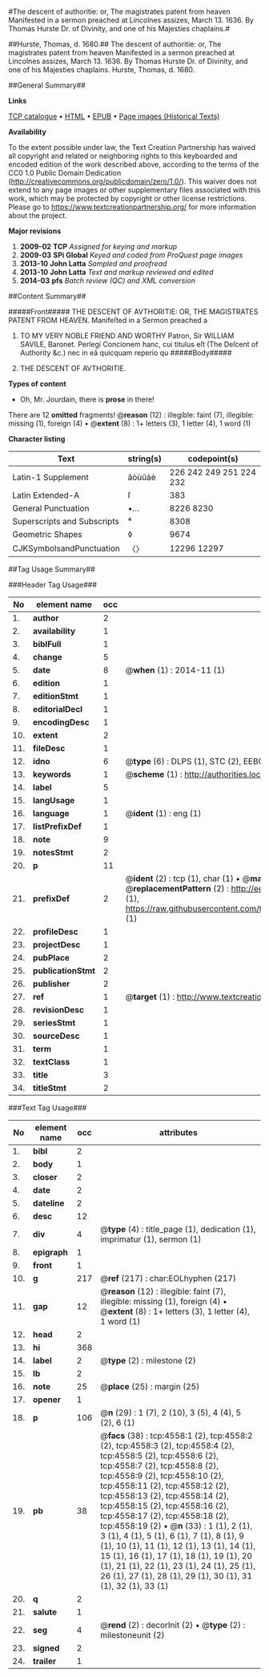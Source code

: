 #The descent of authoritie: or, The magistrates patent from heaven Manifested in a sermon preached at Lincolnes assizes, March 13. 1636. By Thomas Hurste Dr. of Divinity, and one of his Majesties chaplains.#

##Hurste, Thomas, d. 1680.##
The descent of authoritie: or, The magistrates patent from heaven Manifested in a sermon preached at Lincolnes assizes, March 13. 1636. By Thomas Hurste Dr. of Divinity, and one of his Majesties chaplains.
Hurste, Thomas, d. 1680.

##General Summary##

**Links**

[TCP catalogue](http://www.ota.ox.ac.uk/tcp/)  • 
[HTML](http://tei.it.ox.ac.uk/tcp/Texts-HTML/free/A03/A03897.html)  • 
[EPUB](http://tei.it.ox.ac.uk/tcp/Texts-EPUB/free/A03/A03897.epub) • 
[Page images (Historical Texts)](https://historicaltexts.jisc.ac.uk/eebo-99840087e)

**Availability**

To the extent possible under law, the Text Creation Partnership has waived all copyright and related or neighboring rights to this keyboarded and encoded edition of the work described above, according to the terms of the CC0 1.0 Public Domain Dedication (http://creativecommons.org/publicdomain/zero/1.0/). This waiver does not extend to any page images or other supplementary files associated with this work, which may be protected by copyright or other license restrictions. Please go to https://www.textcreationpartnership.org/ for more information about the project.

**Major revisions**

1. __2009-02__ __TCP__ *Assigned for keying and markup*
1. __2009-03__ __SPi Global__ *Keyed and coded from ProQuest page images*
1. __2013-10__ __John Latta__ *Sampled and proofread*
1. __2013-10__ __John Latta__ *Text and markup reviewed and edited*
1. __2014-03__ __pfs__ *Batch review (QC) and XML conversion*

##Content Summary##

#####Front#####
THE DESCENT OF AVTHORITIE: OR, THE MAGISTRATES PATENT FROM HEAVEN. Manifeſted in a Sermon preached a
1. TO MY VERY NOBLE FRIEND AND WORTHY Patron, Sir WILLIAM SAVILE, Baronet.
Perlegi Concionem hanc, cui titulus eſt (The Deſcent of Authority &c.) nec in eâ quicquam reperio qu
#####Body#####

1. THE DESCENT OF AVTHORITIE.

**Types of content**

  * Oh, Mr. Jourdain, there is **prose** in there!

There are 12 **omitted** fragments! 
 @__reason__ (12) : illegible: faint (7), illegible: missing (1), foreign (4)  •  @__extent__ (8) : 1+ letters (3), 1 letter (4), 1 word (1)

**Character listing**


|Text|string(s)|codepoint(s)|
|---|---|---|
|Latin-1 Supplement|âòùûàè|226 242 249 251 224 232|
|Latin Extended-A|ſ|383|
|General Punctuation|•…|8226 8230|
|Superscripts             and Subscripts|⁴|8308|
|Geometric Shapes|◊|9674|
|CJKSymbolsandPunctuation|〈〉|12296 12297|

##Tag Usage Summary##

###Header Tag Usage###

|No|element name|occ|attributes|
|---|---|---|---|
|1.|__author__|2||
|2.|__availability__|1||
|3.|__biblFull__|1||
|4.|__change__|5||
|5.|__date__|8| @__when__ (1) : 2014-11 (1)|
|6.|__edition__|1||
|7.|__editionStmt__|1||
|8.|__editorialDecl__|1||
|9.|__encodingDesc__|1||
|10.|__extent__|2||
|11.|__fileDesc__|1||
|12.|__idno__|6| @__type__ (6) : DLPS (1), STC (2), EEBO-CITATION (1), PROQUEST (1), VID (1)|
|13.|__keywords__|1| @__scheme__ (1) : http://authorities.loc.gov/ (1)|
|14.|__label__|5||
|15.|__langUsage__|1||
|16.|__language__|1| @__ident__ (1) : eng (1)|
|17.|__listPrefixDef__|1||
|18.|__note__|9||
|19.|__notesStmt__|2||
|20.|__p__|11||
|21.|__prefixDef__|2| @__ident__ (2) : tcp (1), char (1)  •  @__matchPattern__ (2) : ([0-9\-]+):([0-9IVX]+) (1), (.+) (1)  •  @__replacementPattern__ (2) : http://eebo.chadwyck.com/downloadtiff?vid=$1&page=$2 (1), https://raw.githubusercontent.com/textcreationpartnership/Texts/master/tcpchars.xml#$1 (1)|
|22.|__profileDesc__|1||
|23.|__projectDesc__|1||
|24.|__pubPlace__|2||
|25.|__publicationStmt__|2||
|26.|__publisher__|2||
|27.|__ref__|1| @__target__ (1) : http://www.textcreationpartnership.org/docs/. (1)|
|28.|__revisionDesc__|1||
|29.|__seriesStmt__|1||
|30.|__sourceDesc__|1||
|31.|__term__|1||
|32.|__textClass__|1||
|33.|__title__|3||
|34.|__titleStmt__|2||


###Text Tag Usage###

|No|element name|occ|attributes|
|---|---|---|---|
|1.|__bibl__|2||
|2.|__body__|1||
|3.|__closer__|2||
|4.|__date__|2||
|5.|__dateline__|2||
|6.|__desc__|12||
|7.|__div__|4| @__type__ (4) : title_page (1), dedication (1), imprimatur (1), sermon (1)|
|8.|__epigraph__|1||
|9.|__front__|1||
|10.|__g__|217| @__ref__ (217) : char:EOLhyphen (217)|
|11.|__gap__|12| @__reason__ (12) : illegible: faint (7), illegible: missing (1), foreign (4)  •  @__extent__ (8) : 1+ letters (3), 1 letter (4), 1 word (1)|
|12.|__head__|2||
|13.|__hi__|368||
|14.|__label__|2| @__type__ (2) : milestone (2)|
|15.|__lb__|2||
|16.|__note__|25| @__place__ (25) : margin (25)|
|17.|__opener__|1||
|18.|__p__|106| @__n__ (29) : 1 (7), 2 (10), 3 (5), 4 (4), 5 (2), 6 (1)|
|19.|__pb__|38| @__facs__ (38) : tcp:4558:1 (2), tcp:4558:2 (2), tcp:4558:3 (2), tcp:4558:4 (2), tcp:4558:5 (2), tcp:4558:6 (2), tcp:4558:7 (2), tcp:4558:8 (2), tcp:4558:9 (2), tcp:4558:10 (2), tcp:4558:11 (2), tcp:4558:12 (2), tcp:4558:13 (2), tcp:4558:14 (2), tcp:4558:15 (2), tcp:4558:16 (2), tcp:4558:17 (2), tcp:4558:18 (2), tcp:4558:19 (2)  •  @__n__ (33) : 1 (1), 2 (1), 3 (1), 4 (1), 5 (1), 6 (1), 7 (1), 8 (1), 9 (1), 10 (1), 11 (1), 12 (1), 13 (1), 14 (1), 15 (1), 16 (1), 17 (1), 18 (1), 19 (1), 20 (1), 21 (1), 22 (1), 23 (1), 24 (1), 25 (1), 26 (1), 27 (1), 28 (1), 29 (1), 30 (1), 31 (1), 32 (1), 33 (1)|
|20.|__q__|2||
|21.|__salute__|1||
|22.|__seg__|4| @__rend__ (2) : decorInit (2)  •  @__type__ (2) : milestoneunit (2)|
|23.|__signed__|2||
|24.|__trailer__|1||
